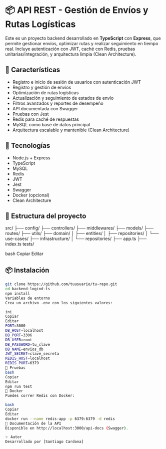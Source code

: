 # 📦 API REST - Gestión de Envíos y Rutas Logísticas

Este es un proyecto backend desarrollado en **TypeScript** con **Express**, que permite gestionar envíos, optimizar rutas y realizar seguimiento en tiempo real. Incluye autenticación con JWT, caché con Redis, pruebas unitarias/integración, y arquitectura limpia (Clean Architecture).

## 🚀 Características

- Registro e inicio de sesión de usuarios con autenticación JWT
- Registro y gestión de envíos
- Optimización de rutas logísticas
- Actualización y seguimiento de estados de envío
- Filtros avanzados y reportes de desempeño
- API documentada con Swagger
- Pruebas con Jest
- Redis para caché de respuestas
- MySQL como base de datos principal
- Arquitectura escalable y mantenible (Clean Architecture)

## 🧱 Tecnologías

- Node.js + Express
- TypeScript
- MySQL
- Redis
- JWT
- Jest
- Swagger
- Docker (opcional)
- Clean Architecture

## 📁 Estructura del proyecto

src/ ├── config/ ├── controllers/ ├── middlewares/ ├── models/ ├── routes/ ├── utils/ ├── domain/ │ ├── entities/ │ ├── repositories/ │ └── use-cases/ ├── infrastructure/ │ └── repositories/ ├── app.ts ├── index.ts tests/

bash
Copiar
Editar

## 📦 Instalación

```bash
git clone https://github.com/tuusuario/tu-repo.git
cd backend-logind-ts
npm install
Variables de entorno
Crea un archivo .env con los siguientes valores:

ini
Copiar
Editar
PORT=3000
DB_HOST=localhost
DB_PORT=3306
DB_USER=root
DB_PASSWORD=tu_clave
DB_NAME=envios_db
JWT_SECRET=clave_secreta
REDIS_HOST=localhost
REDIS_PORT=6379
🧪 Pruebas
bash
Copiar
Editar
npm run test
🐳 Docker
Puedes correr Redis con Docker:

bash
Copiar
Editar
docker run --name redis-app -p 6379:6379 -d redis
📄 Documentación de la API
Disponible en http://localhost:3000/api-docs (Swagger).

✨ Autor
Desarrollado por [Santiago Cardona]
